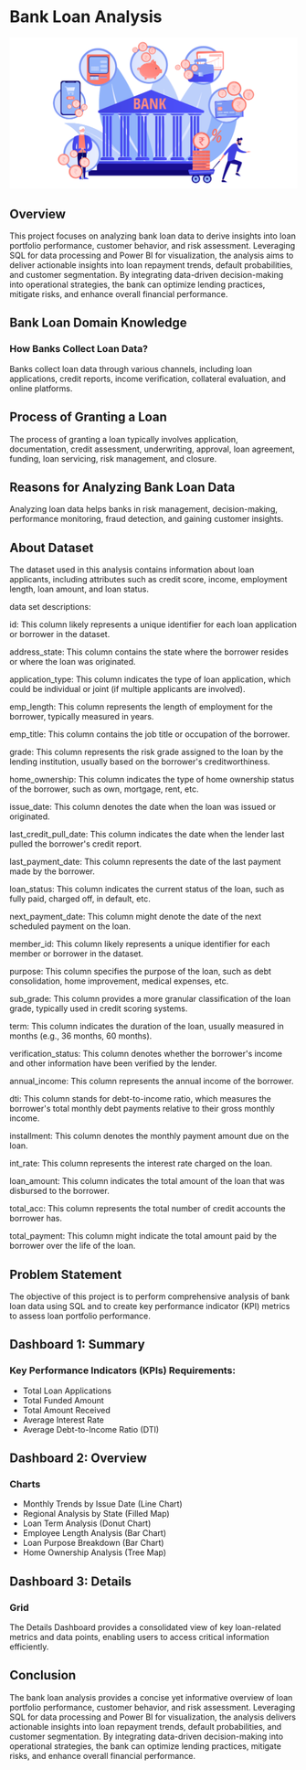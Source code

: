# Bank Loan Analysis

<p align="center">
  <img src="https://github.com/awazbhujel/Bank-Loan-Analysis-using-SQL-and-PowerBI-Finance-Domain/blob/main/bank%20loan%20image.png"  title="hover text">
</p>

## Overview

This project focuses on analyzing bank loan data to derive insights into loan portfolio performance, customer behavior, and risk assessment. Leveraging SQL for data processing and Power BI for visualization, the analysis aims to deliver actionable insights into loan repayment trends, default probabilities, and customer segmentation. By integrating data-driven decision-making into operational strategies, the bank can optimize lending practices, mitigate risks, and enhance overall financial performance.

## Bank Loan Domain Knowledge

### How Banks Collect Loan Data?

Banks collect loan data through various channels, including loan applications, credit reports, income verification, collateral evaluation, and online platforms.

## Process of Granting a Loan

The process of granting a loan typically involves application, documentation, credit assessment, underwriting, approval, loan agreement, funding, loan servicing, risk management, and closure.

## Reasons for Analyzing Bank Loan Data

Analyzing loan data helps banks in risk management, decision-making, performance monitoring, fraud detection, and gaining customer insights.

## About Dataset
The dataset used in this analysis contains information about loan applicants, including attributes such as credit score, income, employment length, loan amount, and loan status.

data set descriptions:

id: This column likely represents a unique identifier for each loan application or borrower in the dataset.

address_state: This column contains the state where the borrower resides or where the loan was originated.

application_type: This column indicates the type of loan application, which could be individual or joint (if multiple applicants are involved).

emp_length: This column represents the length of employment for the borrower, typically measured in years.

emp_title: This column contains the job title or occupation of the borrower.

grade: This column represents the risk grade assigned to the loan by the lending institution, usually based on the borrower's creditworthiness.

home_ownership: This column indicates the type of home ownership status of the borrower, such as own, mortgage, rent, etc.

issue_date: This column denotes the date when the loan was issued or originated.

last_credit_pull_date: This column indicates the date when the lender last pulled the borrower's credit report.

last_payment_date: This column represents the date of the last payment made by the borrower.

loan_status: This column indicates the current status of the loan, such as fully paid, charged off, in default, etc.

next_payment_date: This column might denote the date of the next scheduled payment on the loan.

member_id: This column likely represents a unique identifier for each member or borrower in the dataset.

purpose: This column specifies the purpose of the loan, such as debt consolidation, home improvement, medical expenses, etc.

sub_grade: This column provides a more granular classification of the loan grade, typically used in credit scoring systems.

term: This column indicates the duration of the loan, usually measured in months (e.g., 36 months, 60 months).

verification_status: This column denotes whether the borrower's income and other information have been verified by the lender.

annual_income: This column represents the annual income of the borrower.

dti: This column stands for debt-to-income ratio, which measures the borrower's total monthly debt payments relative to their gross monthly income.

installment: This column denotes the monthly payment amount due on the loan.

int_rate: This column represents the interest rate charged on the loan.

loan_amount: This column indicates the total amount of the loan that was disbursed to the borrower.

total_acc: This column represents the total number of credit accounts the borrower has.

total_payment: This column might indicate the total amount paid by the borrower over the life of the loan.

## Problem Statement

The objective of this project is to perform comprehensive analysis of bank loan data using SQL and to create key performance indicator (KPI) metrics to assess loan portfolio performance.

## Dashboard 1: Summary

### Key Performance Indicators (KPIs) Requirements:

- Total Loan Applications
- Total Funded Amount
- Total Amount Received
- Average Interest Rate
- Average Debt-to-Income Ratio (DTI)

## Dashboard 2: Overview

### Charts

- Monthly Trends by Issue Date (Line Chart)
- Regional Analysis by State (Filled Map)
- Loan Term Analysis (Donut Chart)
- Employee Length Analysis (Bar Chart)
- Loan Purpose Breakdown (Bar Chart)
- Home Ownership Analysis (Tree Map)

## Dashboard 3: Details

### Grid

The Details Dashboard provides a consolidated view of key loan-related metrics and data points, enabling users to access critical information efficiently.

## Conclusion

The bank loan analysis provides a concise yet informative overview of loan portfolio performance, customer behavior, and risk assessment. Leveraging SQL for data processing and Power BI for visualization, the analysis delivers actionable insights into loan repayment trends, default probabilities, and customer segmentation. By integrating data-driven decision-making into operational strategies, the bank can optimize lending practices, mitigate risks, and enhance overall financial performance.
